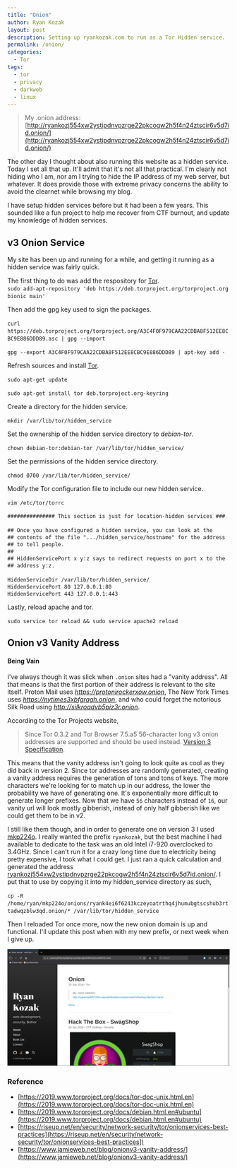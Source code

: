 ```yaml
---
title: "Onion"
author: Ryan Kozak
layout: post
description: Setting up ryankozak.com to run as a Tor Hidden service.
permalink: /onion/
categories:
  - Tor
tags:
  - tor
  - privacy
  - darkweb
  - linux
---
```


>My .onion address: [http://ryankozj554xw2ystipdnvpzrge22pkcogw2h5f4n24ztscir6v5d7id.onion/](http://ryankozj554xw2ystipdnvpzrge22pkcogw2h5f4n24ztscir6v5d7id.onion/)

The other day I thought about also running this website as a hidden service. Today I set all that up. It'll admit that it's not all that practical. I'm clearly not hiding who I am, nor am I trying to hide the IP address of my web server, but whatever. It does provide those with extreme privacy concerns the ability to avoid the clearnet while browsing my blog.

I have setup hidden services before but it had been a few years. This sounded like a fun project to help me recover from CTF burnout, and update my knowledge of hidden services.


## v3 Onion Service
My site has been up and running for a while, and getting it running as a hidden service was fairly quick.

The first thing to do was add the respository for [Tor](https://2019.www.torproject.org/docs/debian.html.en).  
`sudo add-apt-repository 'deb https://deb.torproject.org/torproject.org bionic main'`

Then add the gpg key used to sign the packages.

`curl https://deb.torproject.org/torproject.org/A3C4F0F979CAA22CDBA8F512EE8CBC9E886DDD89.asc | gpg --import`

`gpg --export A3C4F0F979CAA22CDBA8F512EE8CBC9E886DDD89 | apt-key add -`

Refresh sources and install [Tor](https://www.torproject.org/).

`sudo apt-get update`

`sudo apt-get install tor deb.torproject.org-keyring`

Create a directory for the hidden service.

`mkdir /var/lib/tor/hidden_service`

Set the ownership of the hidden service directory to *debian-tor*.

`chown debian-tor:debian-tor /var/lib/tor/hidden_service/`

Set the permissions of the hidden service directory.

`chmod 0700 /var/lib/tor/hidden_service/`

Modify the Tor configuration file to include our new hidden service.

`vim /etc/tor/torrc`

```text
############### This section is just for location-hidden services ###

## Once you have configured a hidden service, you can look at the
## contents of the file ".../hidden_service/hostname" for the address
## to tell people.
##
## HiddenServicePort x y:z says to redirect requests on port x to the
## address y:z.

HiddenServiceDir /var/lib/tor/hidden_service/
HiddenServicePort 80 127.0.0.1:80
HiddenServicePort 443 127.0.0.1:443
```

Lastly, reload apache and tor.

`sudo service tor reload && sudo service apache2 reload`

## Onion v3 Vanity Address

#### Being Vain
I've always though it was slick when `.onion` sites had a "vanity address". All that means is that the first portion of their address is relevant to the site itself. Proton Mail uses *https://protonirockerxow.onion*, The New York Times uses *https://nytimes3xbfgragh.onion*, and who could forget the notorious Silk Road using *http://silkroadvb5piz3r.onion*.

According to the Tor Projects website,
> Since Tor 0.3.2 and Tor Browser 7.5.a5 56-character long v3 onion addresses are supported and should be used instead.
[Version 3 Specification](https://gitweb.torproject.org/torspec.git/tree/rend-spec-v3.txt).

This means that the vanity address isn't going to look quite as cool as they did back in version 2. Since tor addresses are randomly generated, creating a vanity address requires the generation of tons and tons of keys. The more characters we're looking for to match up in our address, the lower the probability we have of generating one. It's exponentially more difficult to generate longer prefixes. Now that we have `56` characters instead of `16`, our vanity url will look mostly gibberish, instead of only half gibberish like we could get them to be in v2.

I still like them though, and in order to generate one on version 3 I used [mkp224o](https://github.com/cathugger/mkp224o). I really wanted the prefix `ryankozak`, but the best machine I had available to dedicate to the task was an old Intel i7-920 overclocked to 3.4GHz. Since I can't run it for a crazy long time due to electricity being pretty expensive, I took what I could get. I just ran a quick calculation and generated the address [ryankozj554xw2ystipdnvpzrge22pkcogw2h5f4n24ztscir6v5d7id.onion/](http://ryankozj554xw2ystipdnvpzrge22pkcogw2h5f4n24ztscir6v5d7id.onion/). I put that to use by copying it into my hidden_service directory as such,

`cp -R /home/ryan/mkp224o/onions/ryank4ei6f6243kczeyoatrthq4jhumubgtscshub3rttadwqzblw3qd.onion/* /var/lib/tor/hidden_service`

Then I reloaded Tor once more, now the new onion domain is up and functional. I'll update this post when with my new prefix, or next week when I give up.

[<img title="Onion Site" src="/wp-content/uploads/2019/06/onion_site.png"/>](/wp-content/uploads/2019/06/onion_site.png.png)


### Reference
* [https://2019.www.torproject.org/docs/tor-doc-unix.html.en](https://2019.www.torproject.org/docs/tor-doc-unix.html.en)
* [https://2019.www.torproject.org/docs/debian.html.en#ubuntu](https://2019.www.torproject.org/docs/debian.html.en#ubuntu)
* [https://riseup.net/en/security/network-security/tor/onionservices-best-practices](https://riseup.net/en/security/network-security/tor/onionservices-best-practices])
* [https://www.jamieweb.net/blog/onionv3-vanity-address/](https://www.jamieweb.net/blog/onionv3-vanity-address/)

